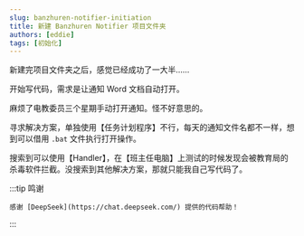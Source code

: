 ```yaml
---
slug: banzhuren-notifier-initiation
title: 新建 Banzhuren Notifier 项目文件夹
authors: [eddie]
tags: [初始化]
---
```


新建完项目文件夹之后，感觉已经成功了一大半……

<!-- truncate -->

开始写代码，需求是让通知 Word 文档自动打开。

麻烦了电教委员三个星期手动打开通知。怪不好意思的。

寻求解决方案，单独使用【任务计划程序】不行，每天的通知文件名都不一样，想到可以借用 `.bat` 文件执行打开操作。

搜索到可以使用【Handler】，在【班主任电脑】上测试的时候发现会被教育局的杀毒软件拦截。没搜索到其他解决方案，那就只能我自己写代码了。

:::tip 鸣谢

    感谢 [DeepSeek](https://chat.deepseek.com/) 提供的代码帮助！

:::
